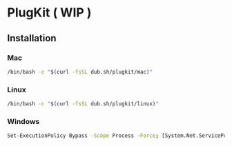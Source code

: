 # PlugKit ( WIP )

## Installation

### Mac
```bash
/bin/bash -c "$(curl -fsSL dub.sh/plugkit/mac)"
```

### Linux
```bash
/bin/bash -c "$(curl -fsSL dub.sh/plugkit/linux)"
```

### Windows
```bash
Set-ExecutionPolicy Bypass -Scope Process -Force; [System.Net.ServicePointManager]::SecurityProtocol = [System.Net.ServicePointManager]::SecurityProtocol -bor 3072; iex ((New-Object System.Net.WebClient).DownloadString('https://dub.sh/plugkit/windows'))
```